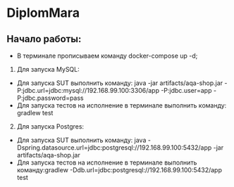 # DiplomMara

## Начало работы:

- В терминале прописываем команду docker-compose up -d;

1. Для запуска MySQL:


- Для запуска SUT выполнить команду: java -jar artifacts/aqa-shop.jar -P:jdbc.url=jdbc:mysql://192.168.99.100:3306/app -P:jdbc.user=app -P:jdbc.password=pass
- Для запуска тестов на исполнение в терминале выполнить команду: gradlew test


2. Для запуска Postgres:

- Для запуска SUT выполнить команду: java -Dspring.datasource.url=jdbc:postgresql://192.168.99.100:5432/app -jar artifacts/aqa-shop.jar
- Для запуска тестов на исполнение в терминале выполнить команду:gradlew -Ddb.url=jdbc:postgresql://192.168.99.100:5432/app test
